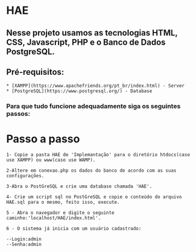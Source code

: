# HAE
## Nesse projeto usamos as tecnologias HTML, CSS, Javascript, PHP e o Banco de Dados PostgreSQL.
## Pré-requisitos:
```
* [XAMPP](https://www.apachefriends.org/pt_br/index.html) - Server
* [PostgreSQL](https://www.postgresql.org/) - Database
```
### Para que tudo funcione adequadamente siga os seguintes passos:

# Passo a passo
```
1- Copie a pasta HAE de 'Implemantação' para o diretório htdocs(caso use XAMPP) ou www(caso use WAMP).
```
```
2-Altere em conexao.php os dados do banco de acordo com as suas configurações. 
```
```
3-Abra o PostGreSQL e crie uma database chamada 'HAE'. 
```
```
4- Crie um script sql no PostGreSQL e copie o conteúdo do arquivo HAE.sql para o mesmo, feito isso, execute.
```
```
5 - Abra o navegador e digite o seguinte caminho:'localhost/HAE/index.html'.
```
```
6 - O sistema já inicia com um usuário cadastrado:
 ```
 
 ```
--Login:admin
--Senha:admin 
```
